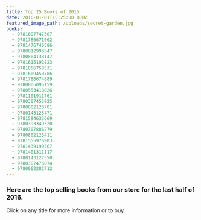 ```yaml
---
title: Top 25 Books of 2015
date: 2016-01-01T15:25:00.000Z
featured_image_path: /uploads/secret-garden.jpg
books:
  - 9781607747307
  - 9781780671062
  - 9781476746586
  - 9780812993547
  - 9780804138147
  - 9781615192823
  - 9781856753531
  - 9781609450786
  - 9781780674889
  - 9780805095159
  - 9780553418026
  - 9781101911761
  - 9780307455925
  - 9780802123701
  - 9780143125471
  - 9781594633669
  - 9780393349320
  - 9780307886279
  - 9780802123411
  - 9781555976903
  - 9781439199367
  - 9781401311117
  - 9780143127550
  - 9780307476074
  - 9780062282712
---
```


### Here are the top selling books from our store for the last half of 2016.

Click on any title for more information or to buy.